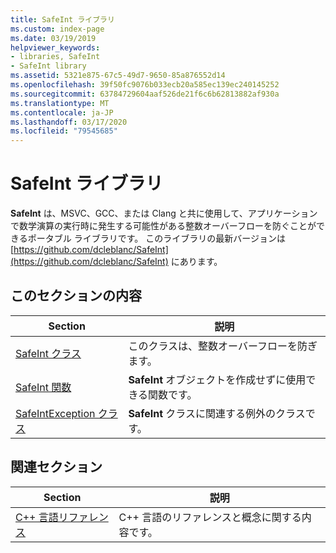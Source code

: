 ```yaml
---
title: SafeInt ライブラリ
ms.custom: index-page
ms.date: 03/19/2019
helpviewer_keywords:
- libraries, SafeInt
- SafeInt library
ms.assetid: 5321e875-67c5-49d7-9650-85a876552d14
ms.openlocfilehash: 39f50fc9076b033ecb20a585ec139ec240145252
ms.sourcegitcommit: 63784729604aaf526de21f6c6b62813882af930a
ms.translationtype: MT
ms.contentlocale: ja-JP
ms.lasthandoff: 03/17/2020
ms.locfileid: "79545685"
---
```

# <a name="safeint-library"></a>SafeInt ライブラリ

**SafeInt** は、MSVC、GCC、または Clang と共に使用して、アプリケーションで数学演算の実行時に発生する可能性がある整数オーバーフローを防ぐことができるポータブル ライブラリです。 このライブラリの最新バージョンは [https://github.com/dcleblanc/SafeInt](https://github.com/dcleblanc/SafeInt) にあります。

## <a name="in-this-section"></a>このセクションの内容

|Section|説明|
|-------------|-----------------|
|[SafeInt クラス](../safeint/safeint-class.md)|このクラスは、整数オーバーフローを防ぎます。|
|[SafeInt 関数](../safeint/safeint-functions.md)|**SafeInt** オブジェクトを作成せずに使用できる関数です。|
|[SafeIntException クラス](../safeint/safeintexception-class.md)|**SafeInt** クラスに関連する例外のクラスです。|

## <a name="related-sections"></a>関連セクション

|Section|説明|
|-------------|-----------------|
|[C++ 言語リファレンス](../cpp/cpp-language-reference.md)|C++ 言語のリファレンスと概念に関する内容です。|